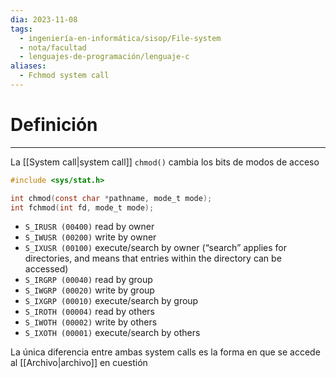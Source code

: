 ```yaml
---
dia: 2023-11-08
tags:
  - ingeniería-en-informática/sisop/File-system
  - nota/facultad
  - lenguajes-de-programación/lenguaje-c
aliases:
  - Fchmod system call
---
```

# Definición
---
La [[System call|system call]] `chmod()` cambia los bits de modos de acceso

```c
#include <sys/stat.h>

int chmod(const char *pathname, mode_t mode);
int fchmod(int fd, mode_t mode);
```
* `S_IRUSR (00400)` read by owner 
* `S_IWUSR (00200)` write by owner 
* `S_IXUSR (00100)` execute/search by owner (“search” applies for directories, and means that entries within the directory can be accessed) 
* `S_IRGRP (00040)` read by group 
* `S_IWGRP (00020)` write by group 
* `S_IXGRP (00010)` execute/search by group 
* `S_IROTH (00004)` read by others 
* `S_IWOTH (00002)` write by others 
* `S_IXOTH (00001)` execute/search by others

La única diferencia entre ambas system calls es la forma en que se accede al [[Archivo|archivo]] en cuestión
